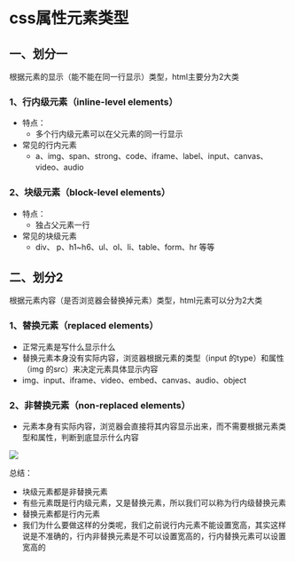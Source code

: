 # css属性元素类型

## 一、划分一

根据元素的显示（能不能在同一行显示）类型，html主要分为2大类

### 1、行内级元素（inline-level elements）

* 特点：
  * 多个行内级元素可以在父元素的同一行显示
* 常见的行内元素
  * a、img、span、strong、code、iframe、label、input、canvas、video、audio

### 2、块级元素（block-level elements）

* 特点：
  * 独占父元素一行
* 常见的块级元素
  * div、 p、h1~h6、ul、ol、li、table、form、hr 等等





## 二、划分2

根据元素内容（是否浏览器会替换掉元素）类型，html元素可以分为2大类

### 1、替换元素（replaced elements）

* 正常元素是写什么显示什么
* 替换元素本身没有实际内容，浏览器根据元素的类型（input 的type）和属性（img 的src）来决定元素具体显示内容
* img、input、iframe、video、embed、canvas、audio、object

### 2、非替换元素（non-replaced elements）

* 元素本身有实际内容，浏览器会直接将其内容显示出来，而不需要根据元素类型和属性，判断到底显示什么内容	





![](https://i.bmp.ovh/imgs/2021/05/31df92e5d3f3929e.png)

总结：

* 块级元素都是非替换元素
* 有些元素既是行内级元素，又是替换元素，所以我们可以称为行内级替换元素
* 替换元素都是行内元素
* 我们为什么要做这样的分类呢，我们之前说行内元素不能设置宽高，其实这样说是不准确的，行内非替换元素是不可以设置宽高的，行内替换元素可以设置宽高的

